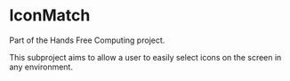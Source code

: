 # IconMatch

Part of the Hands Free Computing project.

This subproject aims to allow a user to easily select icons on the screen in any environment.
